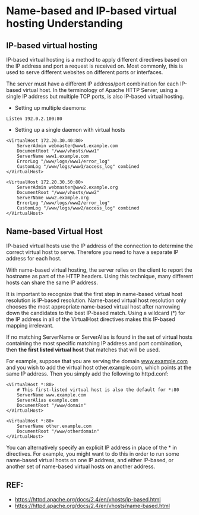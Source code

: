 # Name-based and IP-based virtual hosting Understanding
## IP-based virtual hosting
IP-based virtual hosting is a method to apply different directives based on the IP address and port a request is received on. Most commonly, this is used to serve different websites on different ports or interfaces.

The server must have a different IP address/port combination for each IP-based virtual host. In the terminology of Apache HTTP Server, using a single IP address but multiple TCP ports, is also IP-based virtual hosting.

- Setting up multiple daemons:

```
Listen 192.0.2.100:80
```

- Setting up a single daemon with virtual hosts

```
<VirtualHost 172.20.30.40:80>
    ServerAdmin webmaster@www1.example.com
    DocumentRoot "/www/vhosts/www1"
    ServerName www1.example.com
    ErrorLog "/www/logs/www1/error_log"
    CustomLog "/www/logs/www1/access_log" combined
</VirtualHost>

<VirtualHost 172.20.30.50:80>
    ServerAdmin webmaster@www2.example.org
    DocumentRoot "/www/vhosts/www2"
    ServerName www2.example.org
    ErrorLog "/www/logs/www2/error_log"
    CustomLog "/www/logs/www2/access_log" combined
</VirtualHost>
```

## Name-based Virtual Host
IP-based virtual hosts use the IP address of the connection to determine the correct virtual host to serve. Therefore you need to have a separate IP address for each host.

With name-based virtual hosting, the server relies on the client to report the hostname as part of the HTTP headers. Using this technique, many different hosts can share the same IP address.

It is important to recognize that the first step in name-based virtual host resolution is IP-based resolution. Name-based virtual host resolution only chooses the most appropriate name-based virtual host after narrowing down the candidates to the best IP-based match. Using a wildcard (*) for the IP address in all of the VirtualHost directives makes this IP-based mapping irrelevant.

If no matching ServerName or ServerAlias is found in the set of virtual hosts containing the most specific matching IP address and port combination, then **the first listed virtual host** that matches that will be used.

For example, suppose that you are serving the domain www.example.com and you wish to add the virtual host other.example.com, which points at the same IP address. Then you simply add the following to httpd.conf:

```
<VirtualHost *:80>
    # This first-listed virtual host is also the default for *:80
    ServerName www.example.com
    ServerAlias example.com 
    DocumentRoot "/www/domain"
</VirtualHost>

<VirtualHost *:80>
    ServerName other.example.com
    DocumentRoot "/www/otherdomain"
</VirtualHost>
```

You can alternatively specify an explicit IP address in place of the * in <VirtualHost> directives. For example, you might want to do this in order to run some name-based virtual hosts on one IP address, and either IP-based, or another set of name-based virtual hosts on another address.

## REF:
- https://httpd.apache.org/docs/2.4/en/vhosts/ip-based.html
- https://httpd.apache.org/docs/2.4/en/vhosts/name-based.html
